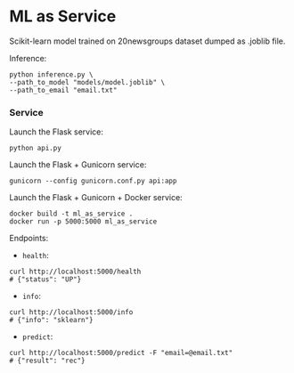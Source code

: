 # ML as Service
Scikit-learn model trained on 20newsgroups dataset dumped as .joblib file.

Inference:
```
python inference.py \
--path_to_model "models/model.joblib" \
--path_to_email "email.txt"
```

### Service
Launch the Flask service:
```
python api.py
```

Launch the Flask + Gunicorn service:
```
gunicorn --config gunicorn.conf.py api:app
```

Launch the Flask + Gunicorn + Docker service:
```
docker build -t ml_as_service .
docker run -p 5000:5000 ml_as_service
```

Endpoints:
- `health`:
```
curl http://localhost:5000/health
# {"status": "UP"}
```
- `info`:
```
curl http://localhost:5000/info
# {"info": "sklearn"}
```
- `predict`:
```
curl http://localhost:5000/predict -F "email=@email.txt"
# {"result": "rec"}
```
